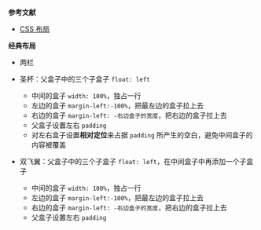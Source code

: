 **参考文献**
- [CSS 布局](https://brianway.github.io/2017/05/18/css-layout-classical-problems/)


**经典布局**
- 两栏
- 圣杯：父盒子中的三个子盒子 `float: left`
  - 中间的盒子 `width: 100%`，独占一行
  - 左边的盒子 `margin-left:-100%`，把最左边的盒子拉上去
  - 右边的盒子 `margin-left: -右边盒子的宽度`，把右边的盒子拉上去
  - 父盒子设置左右 `padding`
  - 对左右盒子设置**相对定位**来占据 `padding` 所产生的空白，避免中间盒子的内容被覆盖


- 双飞翼：父盒子中的三个子盒子 `float: left`，在中间盒子中再添加一个子盒子
  - 中间的盒子 `width: 100%`，独占一行
  - 左边的盒子 `margin-left:-100%`，把最左边的盒子拉上去
  - 右边的盒子 `margin-left: -右边盒子的宽度`，把右边的盒子拉上去
  - 父盒子设置左右 `padding`